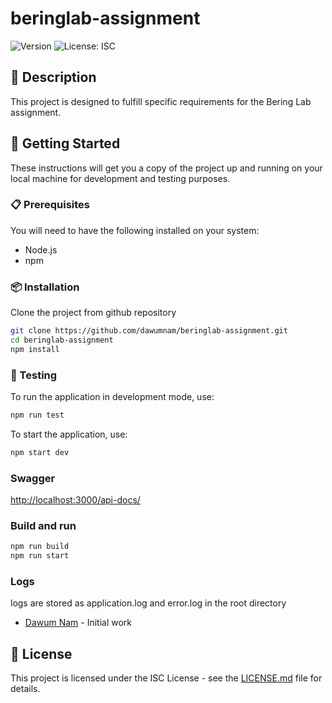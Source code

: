 # beringlab-assignment

![Version](https://img.shields.io/badge/version-1.0.0-blue.svg)
![License: ISC](https://img.shields.io/badge/License-ISC-yellow.svg)

## 📝 Description

This project is designed to fulfill specific requirements for the Bering Lab assignment.

## 🏁 Getting Started

These instructions will get you a copy of the project up and running on your local machine for development and testing purposes.

### 📋 Prerequisites

You will need to have the following installed on your system:

- Node.js
- npm

### 📦 Installation

Clone the project from github repository

```bash
git clone https://github.com/dawumnam/beringlab-assignment.git
cd beringlab-assignment
npm install
```

### 🔨 Testing

To run the application in development mode, use:

```bash
npm run test
```

To start the application, use:

```bash
npm start dev
```

### Swagger

<http://localhost:3000/api-docs/>

### Build and run

```bash
npm run build
npm run start
```

### Logs

logs are stored as application.log and error.log in the root directory

- [Dawum Nam](https://github.com/dawumnam) - Initial work

## 📜 License

This project is licensed under the ISC License - see the [LICENSE.md](LICENSE.md) file for details.
